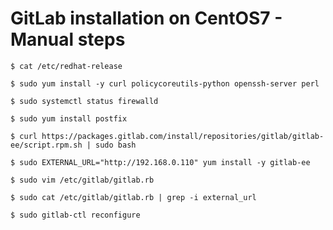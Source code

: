 
# GitLab installation on CentOS7 - Manual steps
`$ cat /etc/redhat-release`

`$ sudo yum install -y curl policycoreutils-python openssh-server perl`

`$ sudo systemctl status firewalld`

`$ sudo yum install postfix`

`$ curl https://packages.gitlab.com/install/repositories/gitlab/gitlab-ee/script.rpm.sh | sudo bash`

`$ sudo EXTERNAL_URL="http://192.168.0.110" yum install -y gitlab-ee`

`$ sudo vim /etc/gitlab/gitlab.rb`

`$ sudo cat /etc/gitlab/gitlab.rb | grep -i external_url`

`$ sudo gitlab-ctl reconfigure`

